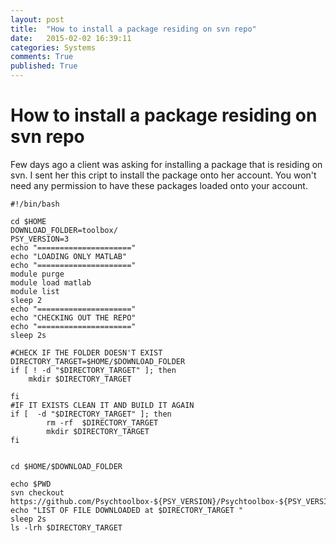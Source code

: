 ```yaml
---
layout: post
title:  "How to install a package residing on svn repo"
date:   2015-02-02 16:39:11
categories: Systems
comments: True
published: True
---
```

# How to install a package residing on svn repo

Few days ago a client was asking for installing a package that is residing on svn. I sent her this cript to install the package onto her account. You won't need any permission to have these packages loaded onto your account. 


    #!/bin/bash
    
    cd $HOME
    DOWNLOAD_FOLDER=toolbox/
    PSY_VERSION=3
    echo "====================="
    echo "LOADING ONLY MATLAB"
    echo "====================="
    module purge
    module load matlab
    module list
    sleep 2
    echo "====================="
    echo "CHECKING OUT THE REPO"
    echo "====================="
    sleep 2s
    
    #CHECK IF THE FOLDER DOESN'T EXIST
    DIRECTORY_TARGET=$HOME/$DOWNLOAD_FOLDER
    if [ ! -d "$DIRECTORY_TARGET" ]; then
        mkdir $DIRECTORY_TARGET 
            
    fi
    #IF IT EXISTS CLEAN IT AND BUILD IT AGAIN
    if [  -d "$DIRECTORY_TARGET" ]; then
            rm -rf  $DIRECTORY_TARGET
            mkdir $DIRECTORY_TARGET
    fi
    
    
    cd $HOME/$DOWNLOAD_FOLDER
    
    echo $PWD
    svn checkout https://github.com/Psychtoolbox-${PSY_VERSION}/Psychtoolbox-${PSY_VERSION}/branches/beta/Psychtoolbox/
    echo "LIST OF FILE DOWNLOADED at $DIRECTORY_TARGET "
    sleep 2s
    ls -lrh $DIRECTORY_TARGET 

